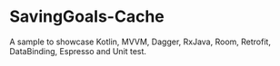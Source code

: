 # SavingGoals-Cache
A sample to showcase Kotlin, MVVM, Dagger, RxJava, Room, Retrofit, DataBinding, Espresso and Unit test.
